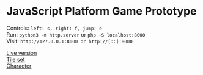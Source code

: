 # JavaScript Platform Game Prototype

Controls: `left: s, right: f, jump: e`  
Run: `python3 -m http.server` or `php -S localhost:8000`  
Visit: `http://127.0.0.1:8000 or http://[::]:8000`

[Live version](https://leondejong.com/application/platform/game)  
[Tile set](https://kenney.nl/assets/pixel-platformer)  
[Character](https://opengameart.org/content/2d-rpg-character-walk-spritesheet)
